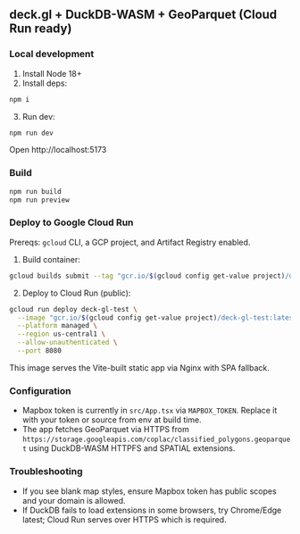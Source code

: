 ## deck.gl + DuckDB-WASM + GeoParquet (Cloud Run ready)

### Local development

1. Install Node 18+
2. Install deps:
```bash
npm i
```
3. Run dev:
```bash
npm run dev
```
Open http://localhost:5173

### Build
```bash
npm run build
npm run preview
```

### Deploy to Google Cloud Run

Prereqs: `gcloud` CLI, a GCP project, and Artifact Registry enabled.

1. Build container:
```bash
gcloud builds submit --tag "gcr.io/$(gcloud config get-value project)/deck-gl-test:latest"
```

2. Deploy to Cloud Run (public):
```bash
gcloud run deploy deck-gl-test \
  --image "gcr.io/$(gcloud config get-value project)/deck-gl-test:latest" \
  --platform managed \
  --region us-central1 \
  --allow-unauthenticated \
  --port 8080
```

This image serves the Vite-built static app via Nginx with SPA fallback.

### Configuration

- Mapbox token is currently in `src/App.tsx` via `MAPBOX_TOKEN`. Replace it with your token or source from env at build time.
- The app fetches GeoParquet via HTTPS from `https://storage.googleapis.com/coplac/classified_polygons.geoparquet` using DuckDB-WASM HTTPFS and SPATIAL extensions.

### Troubleshooting

- If you see blank map styles, ensure Mapbox token has public scopes and your domain is allowed.
- If DuckDB fails to load extensions in some browsers, try Chrome/Edge latest; Cloud Run serves over HTTPS which is required.


